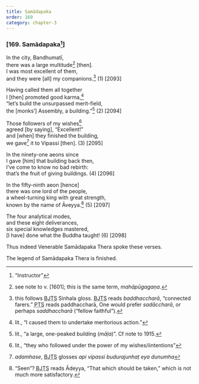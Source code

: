 ```yaml
---
title: Samādapaka
order: 169
category: chapter-3
---
```


### \[169. Samādapaka[^1]\]

In the city, Bandhumatī,  
there was a large multitude[^2] \[then\].  
I was most excellent of them,  
and they were \[all\] my companions.[^3] (1) \[2093\]

Having called them all together  
I \[then\] promoted good karma,[^4]  
“let’s build the unsurpassed merit-field,  
the \[monks’\] Assembly, a building.”[^5] (2) \[2094\]

Those followers of my wishes[^6]  
agreed \[by saying\], “Excellent!”  
and \[when\] they finished the building,  
we gave[^7] it to Vipassi \[then\]. (3) \[2095\]

In the ninety-one aeons since  
I gave \[him\] that building back then,  
I’ve come to know no bad rebirth:  
that’s the fruit of giving buildings. (4) \[2096\]

In the fifty-ninth aeon \[hence\]  
there was one lord of the people,  
a wheel-turning king with great strength,  
known by the name of Āveyya.[^8] (5) \[2097\]

The four analytical modes,  
and these eight deliverances,  
six special knowledges mastered,  
\[I have\] done what the Buddha taught! (6) \[2098\]

Thus indeed Venerable Samādapaka Thera spoke these verses.

The legend of Samādapaka Thera is finished.

[^1]: “Instructor”

[^2]: see note to v. \[1601\]; this is the same term, *mahāpūgagaṇa*.

[^3]: this follows <abbr title="Buddha Jayanthi Tripitaka Series">BJTS</abbr> Sinhala gloss. <abbr title="Buddha Jayanthi Tripitaka Series">BJTS</abbr> reads *baddha<span class="diacritics" data-state="on">c</span><span class="no-diacritics" data-state="off">ch</span>arā*, “connected farers.” <abbr title="Pali Text Society">PTS</abbr> reads paddha<span class="diacritics" data-state="on">c</span><span class="no-diacritics" data-state="off">ch</span>arā, One would prefer *sadā<span class="diacritics" data-state="on">c</span><span class="no-diacritics" data-state="off">ch</span>arā*, or perhaps *saddha<span class="diacritics" data-state="on">c</span><span class="no-diacritics" data-state="off">ch</span>arā* (“fellow faithful”).

[^4]: lit., “I caused them to undertake meritorious action.”

[^5]: lit., “a large, one-peaked building (*māḷa*)”. Cf note to 1915.

[^6]: lit., “they who followed under the power of my wishes/iintentions”

[^7]: *adamhase*, <abbr title="Buddha Jayanthi Tripitaka Series">BJTS</abbr> glosses *api vipassi budurajunhaṭ eya dunumha*

[^8]: “Seen”? <abbr title="Buddha Jayanthi Tripitaka Series">BJTS</abbr> reads Ādeyya, “That which should be taken,” which is not much more satisfactory.

